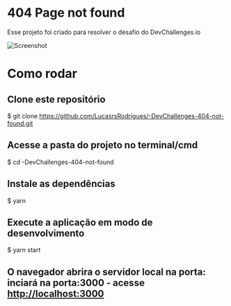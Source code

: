# 404 Page not found

Esse projeto foi criado para resolver o desafio do DevChallenges.io


![Screenshot](../../banner.png)


# Como rodar
## Clone este repositório
$ git clone <https://github.com/LucasrsRodrigues/-DevChallenges-404-not-found.git>

## Acesse a pasta do projeto no terminal/cmd
$ cd -DevChallenges-404-not-found

## Instale as dependências
$ yarn

## Execute a aplicação em modo de desenvolvimento
$ yarn start

## O navegador abrira o servidor local na porta: inciará na porta:3000 - acesse <http://localhost:3000>
